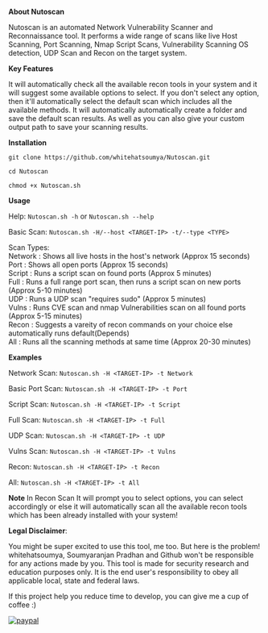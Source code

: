 **About Nutoscan**


Nutoscan is an automated Network Vulnerability Scanner and Reconnaissance tool. It performs a wide range of scans like live Host Scanning, Port Scanning, Nmap Script Scans, Vulnerability Scanning OS detection, UDP Scan and Recon on the target system.

**Key Features**


It will automatically check all the available recon tools in your system and it will suggest some available options to select. If you don't select any option, then it'll automatically select the default scan which includes all the available methods.
It will automatically automatically create a folder and save the default scan results. As well as you can also give your custom output path to save your scanning results.

**Installation**
```
git clone https://github.com/whitehatsoumya/Nutoscan.git
```

```
cd Nutoscan 
```

```
chmod +x Nutoscan.sh
```

**Usage**

Help: ``` Nutoscan.sh -h ``` or ``` Nutoscan.sh --help ```

Basic Scan: ``` Nutoscan.sh -H/--host <TARGET-IP> -t/--type <TYPE> ```

Scan Types:                                                                                                                            
        Network : Shows all live hosts in the host's network (Approx 15 seconds)                                                       
        Port    : Shows all open ports (Approx 15 seconds)                                                                             
        Script  : Runs a script scan on found ports (Approx 5 minutes)                                                                 
        Full    : Runs a full range port scan, then runs a script scan on new ports (Approx 5-10 minutes)                              
        UDP     : Runs a UDP scan "requires sudo" (Approx 5 minutes)                                                                   
        Vulns   : Runs CVE scan and nmap Vulnerabilities scan on all found ports (Approx 5-15 minutes)                                 
        Recon   : Suggests a vareity of recon commands on your choice else automatically runs default(Depends)                         
        All     : Runs all the scanning methods at same time (Approx 20-30 minutes)
        
 **Examples** 
 
Network Scan: ``` Nutoscan.sh -H <TARGET-IP> -t Network ```

Basic Port Scan: ``` Nutoscan.sh -H <TARGET-IP> -t Port ```

Script Scan: ``` Nutoscan.sh -H <TARGET-IP> -t Script ```

Full Scan: ``` Nutoscan.sh -H <TARGET-IP> -t Full ```

UDP Scan: ``` Nutoscan.sh -H <TARGET-IP> -t UDP ```

Vulns Scan: ``` Nutoscan.sh -H <TARGET-IP> -t Vulns ```

Recon: ``` Nutoscan.sh -H <TARGET-IP> -t Recon ```

All: ``` Nutoscan.sh -H <TARGET-IP> -t All ```


**Note**
In Recon Scan It will prompt you to select options, you can select accordingly or else it will automatically scan all the available recon tools which has been already installed with your system!


**Legal Disclaimer**:

You might be super excited to use this tool, me too. But here is the problem! whitehatsoumya, Soumyaranjan Pradhan and Github won't be responsible for any actions made by you. This tool is made for security research and education purposes only. It is the end user's responsibility to obey all applicable 
local, state and federal laws. 


If this project help you reduce time to develop, you can give me a cup of coffee :) 

[![paypal](https://www.paypalobjects.com/en_US/i/btn/btn_donateCC_LG.gif)](https://paypal.me/whitehatsoumya)

